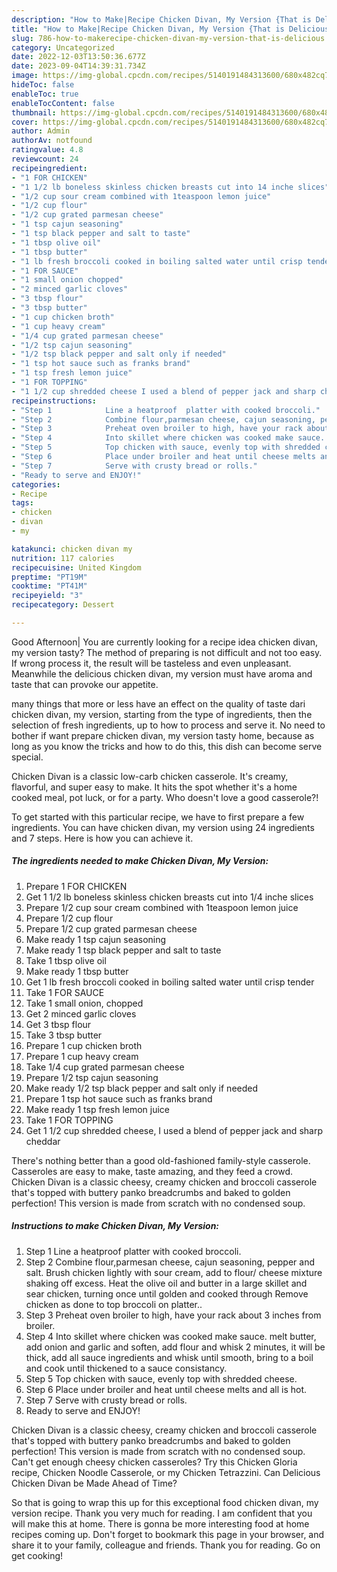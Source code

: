 ```yaml
---
description: "How to Make|Recipe Chicken Divan, My Version {That is Delicious"
title: "How to Make|Recipe Chicken Divan, My Version {That is Delicious"
slug: 786-how-to-makerecipe-chicken-divan-my-version-that-is-delicious
category: Uncategorized
date: 2022-12-03T13:50:36.677Z
date: 2023-09-04T14:39:31.734Z
image: https://img-global.cpcdn.com/recipes/5140191484313600/680x482cq70/chicken-divan-my-version-recipe-main-photo.jpg
hideToc: false
enableToc: true
enableTocContent: false
thumbnail: https://img-global.cpcdn.com/recipes/5140191484313600/680x482cq70/chicken-divan-my-version-recipe-main-photo.jpg
cover: https://img-global.cpcdn.com/recipes/5140191484313600/680x482cq70/chicken-divan-my-version-recipe-main-photo.jpg
author: Admin
authorAv: notfound
ratingvalue: 4.8
reviewcount: 24
recipeingredient:
- "1 FOR CHICKEN"
- "1 1/2 lb boneless skinless chicken breasts cut into 14 inche slices"
- "1/2 cup sour cream combined with 1teaspoon lemon juice"
- "1/2 cup flour"
- "1/2 cup grated parmesan cheese"
- "1 tsp cajun seasoning"
- "1 tsp black pepper and salt to taste"
- "1 tbsp olive oil"
- "1 tbsp butter"
- "1 lb fresh broccoli cooked in boiling salted water until crisp tender"
- "1 FOR SAUCE"
- "1 small onion chopped"
- "2 minced garlic cloves"
- "3 tbsp flour"
- "3 tbsp butter"
- "1 cup chicken broth"
- "1 cup heavy cream"
- "1/4 cup grated parmesan cheese"
- "1/2 tsp cajun seasoning"
- "1/2 tsp black pepper and salt only if needed"
- "1 tsp hot sauce such as franks brand"
- "1 tsp fresh lemon juice"
- "1 FOR TOPPING"
- "1 1/2 cup shredded cheese I used a blend of pepper jack and sharp cheddar"
recipeinstructions:
- "Step 1            Line a heatproof  platter with cooked broccoli."
- "Step 2            Combine flour,parmesan cheese, cajun seasoning, pepper and salt. Brush chicken lightly with sour cream, add to flour/ cheese mixture shaking off excess. Heat the olive oil and butter in a large skillet and sear chicken, turning once until golden and cooked through Remove chicken as done to top broccoli on platter.."
- "Step 3            Preheat oven broiler to high, have your rack about 3 inches from broiler."
- "Step 4            Into skillet where chicken was cooked make sauce. melt butter, add  onion and garlic and soften, add flour and whisk 2 minutes, it will be thick, add all sauce ingredients and whisk until smooth, bring to a boil and cook until thickened to  a sauce consistancy."
- "Step 5            Top chicken with sauce, evenly top with shredded cheese."
- "Step 6            Place under broiler and heat until cheese melts and all is hot."
- "Step 7            Serve with crusty bread or rolls."
- "Ready to serve and ENJOY!"
categories:
- Recipe
tags:
- chicken
- divan
- my

katakunci: chicken divan my 
nutrition: 117 calories
recipecuisine: United Kingdom
preptime: "PT19M"
cooktime: "PT41M"
recipeyield: "3"
recipecategory: Dessert

---
```



Good Afternoon| You are currently looking for a recipe idea chicken divan, my version tasty? The method of preparing is not difficult and not too easy. If wrong process it, the result will be tasteless and even unpleasant. Meanwhile the delicious chicken divan, my version must have aroma and taste that can provoke our appetite.






many things that more or less have an effect on the quality of taste dari chicken divan, my version, starting from the type of ingredients, then the selection of fresh ingredients, up to how to process and serve it. No need to bother if want prepare chicken divan, my version tasty home, because as long as you know the tricks and how to do this, this dish can become serve  special.


Chicken Divan is a classic low-carb chicken casserole. It&#39;s creamy, flavorful, and super easy to make. It hits the spot whether it&#39;s a home cooked meal, pot luck, or for a party. Who doesn&#39;t love a good casserole?!


To get started with this particular recipe, we have to first prepare a few ingredients. You can have chicken divan, my version using 24 ingredients and 7 steps. Here is how you can achieve it.

<!--inarticleads1-->

##### The ingredients needed to make Chicken Divan, My Version:

1. Prepare 1 FOR CHICKEN
1. Get 1 1/2 lb boneless skinless chicken breasts cut into 1/4 inche slices
1. Prepare 1/2 cup sour cream combined with 1teaspoon lemon juice
1. Prepare 1/2 cup flour
1. Prepare 1/2 cup grated parmesan cheese
1. Make ready 1 tsp cajun seasoning
1. Make ready 1 tsp black pepper and salt to taste
1. Take 1 tbsp olive oil
1. Make ready 1 tbsp butter
1. Get 1 lb fresh broccoli cooked in boiling salted water until crisp tender
1. Take 1 FOR SAUCE
1. Take 1 small onion, chopped
1. Get 2 minced garlic cloves
1. Get 3 tbsp flour
1. Take 3 tbsp butter
1. Prepare 1 cup chicken broth
1. Prepare 1 cup heavy cream
1. Take 1/4 cup grated parmesan cheese
1. Prepare 1/2 tsp cajun seasoning
1. Make ready 1/2 tsp black pepper and salt only if needed
1. Prepare 1 tsp hot sauce such as franks brand
1. Make ready 1 tsp fresh lemon juice
1. Take 1 FOR TOPPING
1. Get 1 1/2 cup shredded cheese, I used a blend of pepper jack and sharp cheddar


There&#39;s nothing better than a good old-fashioned family-style casserole. Casseroles are easy to make, taste amazing, and they feed a crowd. Chicken Divan is a classic cheesy, creamy chicken and broccoli casserole that&#39;s topped with buttery panko breadcrumbs and baked to golden perfection! This version is made from scratch with no condensed soup. 

<!--inarticleads2-->

##### Instructions to make Chicken Divan, My Version:

1. Step 1            Line a heatproof  platter with cooked broccoli.
1. Step 2            Combine flour,parmesan cheese, cajun seasoning, pepper and salt. Brush chicken lightly with sour cream, add to flour/ cheese mixture shaking off excess. Heat the olive oil and butter in a large skillet and sear chicken, turning once until golden and cooked through Remove chicken as done to top broccoli on platter..
1. Step 3            Preheat oven broiler to high, have your rack about 3 inches from broiler.
1. Step 4            Into skillet where chicken was cooked make sauce. melt butter, add  onion and garlic and soften, add flour and whisk 2 minutes, it will be thick, add all sauce ingredients and whisk until smooth, bring to a boil and cook until thickened to  a sauce consistancy.
1. Step 5            Top chicken with sauce, evenly top with shredded cheese.
1. Step 6            Place under broiler and heat until cheese melts and all is hot.
1. Step 7            Serve with crusty bread or rolls.
1. Ready to serve and ENJOY!

Chicken Divan is a classic cheesy, creamy chicken and broccoli casserole that&#39;s topped with buttery panko breadcrumbs and baked to golden perfection! This version is made from scratch with no condensed soup. Can&#39;t get enough cheesy chicken casseroles? Try this Chicken Gloria recipe, Chicken Noodle Casserole, or my Chicken Tetrazzini. Can Delicious Chicken Divan be Made Ahead of Time? 

So that is going to wrap this up for this exceptional food chicken divan, my version recipe. Thank you very much for reading. I am confident that you will make this at home. There is gonna be more interesting food at home recipes coming up. Don't forget to bookmark this page in your browser, and share it to your family, colleague and friends. Thank you for reading. Go on get cooking!
